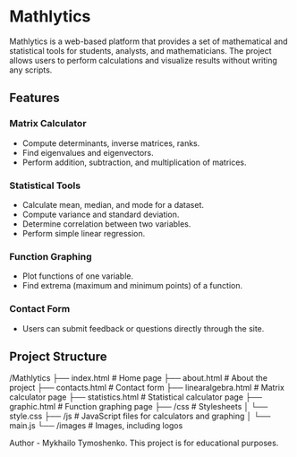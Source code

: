 # Mathlytics

Mathlytics is a web-based platform that provides a set of mathematical and statistical tools for students, analysts, and mathematicians. The project allows users to perform calculations and visualize results without writing any scripts.

## Features

### Matrix Calculator
- Compute determinants, inverse matrices, ranks.
- Find eigenvalues and eigenvectors.
- Perform addition, subtraction, and multiplication of matrices.

### Statistical Tools
- Calculate mean, median, and mode for a dataset.
- Compute variance and standard deviation.
- Determine correlation between two variables.
- Perform simple linear regression.

### Function Graphing
- Plot functions of one variable.
- Find extrema (maximum and minimum points) of a function.

### Contact Form
- Users can submit feedback or questions directly through the site.

## Project Structure
/Mathlytics
├── index.html # Home page
├── about.html # About the project
├── contacts.html # Contact form
├── linearalgebra.html # Matrix calculator page
├── statistics.html # Statistical calculator page
├── graphic.html # Function graphing page
├── /css # Stylesheets
│ └── style.css
├── /js # JavaScript files for calculators and graphing
│ └── main.js
└── /images # Images, including logos

Author - Mykhailo Tymoshenko. This project is for educational purposes.
